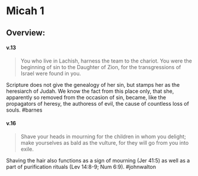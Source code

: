 # Micah 1

## Overview:


#### v.13
>You who live in Lachish, harness the team to the chariot. You were the beginning of sin to the Daughter of Zion, for the transgressions of Israel were found in you.

Scripture does not give the genealogy of her sin, but stamps her as the heresiarch of Judah. We know the fact from this place only, that she, apparently so removed from the occasion of sin, became, like the propagators of heresy, the authoress of evil, the cause of countless loss of souls.
#barnes 

#### v.16
>Shave your heads in mourning for the children in whom you delight; make yourselves as bald as the vulture, for they will go from you into exile.

Shaving the hair also functions as a sign of mourning (Jer 41:5) as well as a part of purification rituals (Lev 14:8-9; Num 6:9).
#johnwalton 

